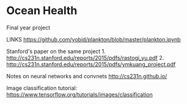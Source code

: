 # Ocean Health
Final year project

LINKS
https://github.com/yobid/plankton/blob/master/plankton.ipynb

Stanford's paper on the same project
1.
http://cs231n.stanford.edu/reports/2015/pdfs/rastogi_yu.pdf
2.
http://cs231n.stanford.edu/reports/2015/pdfs/ymkuang_project.pdf

Notes on neural networks and convnets 
http://cs231n.github.io/

Image classification tutorial:
https://www.tensorflow.org/tutorials/images/classification


